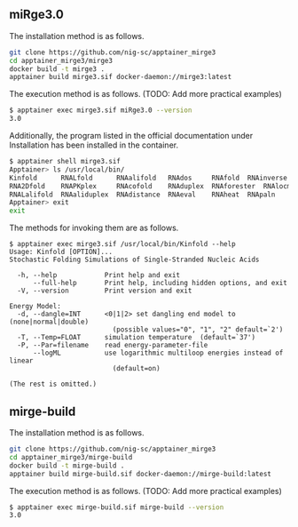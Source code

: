 


## miRge3.0

The installation method is as follows.

``` bash
git clone https://github.com/nig-sc/apptainer_mirge3
cd apptainer_mirge3/mirge3
docker build -t mirge3 .
apptainer build mirge3.sif docker-daemon://mirge3:latest
```

The execution method is as follows. (TODO: Add more practical examples)

``` bash
$ apptainer exec mirge3.sif miRge3.0 --version
3.0
```

Additionally, the program listed in the official documentation under Installation has been installed in the container.

``` bash
$ apptainer shell mirge3.sif 
Apptainer> ls /usr/local/bin/
Kinfold      RNALfold	   RNAalifold	RNAdos	   RNAfold	RNAinverse  RNAparconv	RNAplfold  RNAsnoop   b2ct	   popt
RNA2Dfold    RNAPKplex	   RNAcofold	RNAduplex  RNAforester	RNAlocmin   RNApdist	RNAplot    RNAsubopt  ccache-swig  swig
RNALalifold  RNAaliduplex  RNAdistance	RNAeval    RNAheat	RNApaln     RNAplex	RNApvmin   RNAup      ct2db
Apptainer> exit
exit

```

The methods for invoking them are as follows.

```
$ apptainer exec mirge3.sif /usr/local/bin/Kinfold --help
Usage: Kinfold [OPTION]...
Stochastic Folding Simulations of Single-Stranded Nucleic Acids

  -h, --help            Print help and exit
      --full-help       Print help, including hidden options, and exit
  -V, --version         Print version and exit

Energy Model:
  -d, --dangle=INT      <0|1|2> set dangling end model to (none|normal|double)
                          (possible values="0", "1", "2" default=`2')
  -T, --Temp=FLOAT      simulation temperature  (default=`37')
  -P, --Par=filename    read energy-parameter-file
      --logML           use logarithmic multiloop energies instead of linear
                          (default=on)

(The rest is omitted.)
```



## mirge-build

The installation method is as follows.

``` bash
git clone https://github.com/nig-sc/apptainer_mirge3
cd apptainer_mirge3/mirge-build
docker build -t mirge-build .
apptainer build mirge-build.sif docker-daemon://mirge-build:latest
```

The execution method is as follows. (TODO: Add more practical examples)

``` bash
$ apptainer exec mirge-build.sif mirge-build --version 
3.0
```





